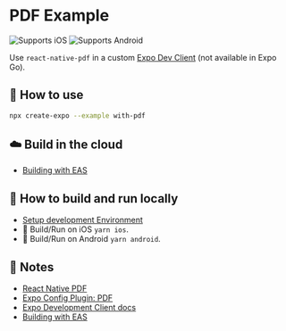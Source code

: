 # PDF Example

![Supports iOS](https://img.shields.io/badge/iOS-000.svg?style=flat-square&logo=APPLE&labelColor=999999&logoColor=fff)
![Supports Android](https://img.shields.io/badge/Android-000.svg?style=flat-square&logo=ANDROID&labelColor=A4C639&logoColor=fff)

Use `react-native-pdf` in a custom [Expo Dev Client](https://docs.expo.dev/clients/introduction/) (not available in Expo Go).

## 🚀 How to use

```sh
npx create-expo --example with-pdf
```

## ☁️ Build in the cloud

- [Building with EAS](https://docs.expo.dev/eas/)

## 🏃 How to build and run locally

- [Setup development Environment](https://reactnative.dev/docs/environment-setup)
- 🍎 Build/Run on iOS `yarn ios`.
- 🤖 Build/Run on Android `yarn android`.

## 📝 Notes

- [React Native PDF](https://github.com/wonday/react-native-pdf)
- [Expo Config Plugin: PDF](https://github.com/expo/config-plugins/tree/master/packages/react-native-pdf)
- [Expo Development Client docs](https://docs.expo.dev/clients/introduction/)
- [Building with EAS](https://docs.expo.dev/eas/)
